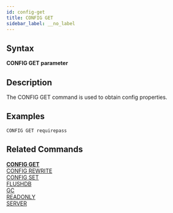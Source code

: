```yaml
---
id: config-get
title: CONFIG GET
sidebar_label: __no_label
---
```


## Syntax

**CONFIG GET parameter**

## Description

The CONFIG GET command is used to obtain config properties.

## Examples
```tile38-cli
CONFIG GET requirepass
```

## Related Commands

**[CONFIG GET](../commands/config-get.md)**<br>
[CONFIG REWRITE](../commands/config-rewrite.md)<br>
[CONFIG SET](../commands/config-set.md)<br>
[FLUSHDB](../commands/flushdb.md)<br>
[GC](../commands/gc.md)<br>
[READONLY](../commands/readonly.md)<br>
[SERVER](../commands/server.md)<br>